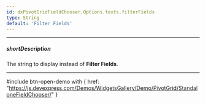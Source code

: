 ```yaml
---
id: dxPivotGridFieldChooser.Options.texts.filterFields
type: String
default: 'Filter Fields'
---
```

---
##### shortDescription
The string to display instead of **Filter Fields**.

---
#include btn-open-demo with {
    href: "https://js.devexpress.com/Demos/WidgetsGallery/Demo/PivotGrid/StandaloneFieldChooser/"
}